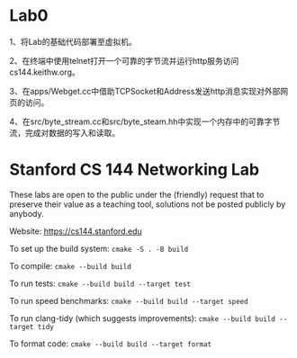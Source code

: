Lab0
==============================

1、将Lab的基础代码部署至虚拟机。

2、在终端中使用telnet打开一个可靠的字节流并运行http服务访问cs144.keithw.org。

3、在apps/Webget.cc中借助TCPSocket和Address发送http消息实现对外部网页的访问。

4、在src/byte_stream.cc和src/byte_steam.hh中实现一个内存中的可靠字节流，完成对数据的写入和读取。

Stanford CS 144 Networking Lab
==============================

These labs are open to the public under the (friendly) request that to
preserve their value as a teaching tool, solutions not be posted
publicly by anybody.

Website: https://cs144.stanford.edu

To set up the build system: `cmake -S . -B build`

To compile: `cmake --build build`

To run tests: `cmake --build build --target test`

To run speed benchmarks: `cmake --build build --target speed`

To run clang-tidy (which suggests improvements): `cmake --build build --target tidy`

To format code: `cmake --build build --target format`
